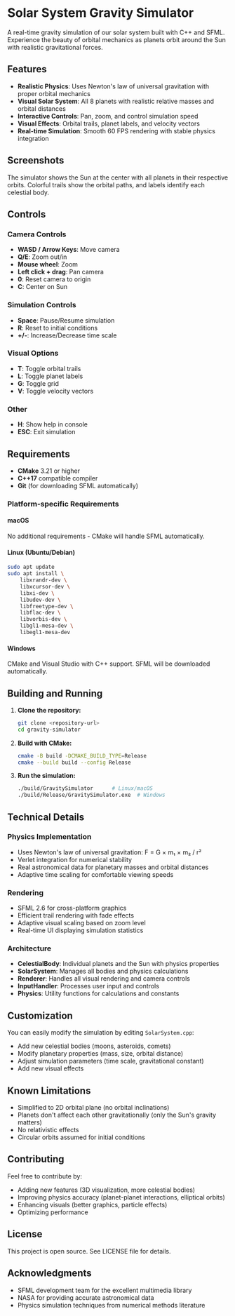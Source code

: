 # Solar System Gravity Simulator

A real-time gravity simulation of our solar system built with C++ and SFML. Experience the beauty of orbital mechanics as planets orbit around the Sun with realistic gravitational forces.

## Features

- **Realistic Physics**: Uses Newton's law of universal gravitation with proper orbital mechanics
- **Visual Solar System**: All 8 planets with realistic relative masses and orbital distances
- **Interactive Controls**: Pan, zoom, and control simulation speed
- **Visual Effects**: Orbital trails, planet labels, and velocity vectors
- **Real-time Simulation**: Smooth 60 FPS rendering with stable physics integration

## Screenshots

The simulator shows the Sun at the center with all planets in their respective orbits. Colorful trails show the orbital paths, and labels identify each celestial body.

## Controls

### Camera Controls
- **WASD / Arrow Keys**: Move camera
- **Q/E**: Zoom out/in
- **Mouse wheel**: Zoom
- **Left click + drag**: Pan camera
- **0**: Reset camera to origin
- **C**: Center on Sun

### Simulation Controls
- **Space**: Pause/Resume simulation
- **R**: Reset to initial conditions
- **+/-**: Increase/Decrease time scale

### Visual Options
- **T**: Toggle orbital trails
- **L**: Toggle planet labels
- **G**: Toggle grid
- **V**: Toggle velocity vectors

### Other
- **H**: Show help in console
- **ESC**: Exit simulation

## Requirements

- **CMake** 3.21 or higher
- **C++17** compatible compiler
- **Git** (for downloading SFML automatically)

### Platform-specific Requirements

#### macOS
No additional requirements - CMake will handle SFML automatically.

#### Linux (Ubuntu/Debian)
```bash
sudo apt update
sudo apt install \
    libxrandr-dev \
    libxcursor-dev \
    libxi-dev \
    libudev-dev \
    libfreetype-dev \
    libflac-dev \
    libvorbis-dev \
    libgl1-mesa-dev \
    libegl1-mesa-dev
```

#### Windows
CMake and Visual Studio with C++ support. SFML will be downloaded automatically.

## Building and Running

1. **Clone the repository:**
   ```bash
   git clone <repository-url>
   cd gravity-simulator
   ```

2. **Build with CMake:**
   ```bash
   cmake -B build -DCMAKE_BUILD_TYPE=Release
   cmake --build build --config Release
   ```

3. **Run the simulation:**
   ```bash
   ./build/GravitySimulator      # Linux/macOS
   ./build/Release/GravitySimulator.exe  # Windows
   ```

## Technical Details

### Physics Implementation
- Uses Newton's law of universal gravitation: F = G × m₁ × m₂ / r²
- Verlet integration for numerical stability
- Real astronomical data for planetary masses and orbital distances
- Adaptive time scaling for comfortable viewing speeds

### Rendering
- SFML 2.6 for cross-platform graphics
- Efficient trail rendering with fade effects
- Adaptive visual scaling based on zoom level
- Real-time UI displaying simulation statistics

### Architecture
- **CelestialBody**: Individual planets and the Sun with physics properties
- **SolarSystem**: Manages all bodies and physics calculations
- **Renderer**: Handles all visual rendering and camera controls
- **InputHandler**: Processes user input and controls
- **Physics**: Utility functions for calculations and constants

## Customization

You can easily modify the simulation by editing `SolarSystem.cpp`:

- Add new celestial bodies (moons, asteroids, comets)
- Modify planetary properties (mass, size, orbital distance)
- Adjust simulation parameters (time scale, gravitational constant)
- Add new visual effects

## Known Limitations

- Simplified to 2D orbital plane (no orbital inclinations)
- Planets don't affect each other gravitationally (only the Sun's gravity matters)
- No relativistic effects
- Circular orbits assumed for initial conditions

## Contributing

Feel free to contribute by:
- Adding new features (3D visualization, more celestial bodies)
- Improving physics accuracy (planet-planet interactions, elliptical orbits)
- Enhancing visuals (better graphics, particle effects)
- Optimizing performance

## License

This project is open source. See LICENSE file for details.

## Acknowledgments

- SFML development team for the excellent multimedia library
- NASA for providing accurate astronomical data
- Physics simulation techniques from numerical methods literature
